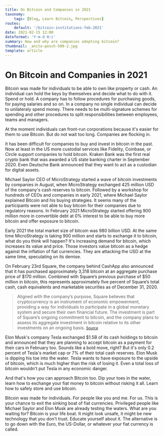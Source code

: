 ```yaml
---
title: On Bitcoin and Companies in 2021
taxonomy:
    tags: [Blog, Learn Bitcoin, Perspectives]
routes:
    default: '/bitcoin-institutions-feb-2021'
date: 2021-02-15 12:00
dateformat: 'Y-m-d H:i'
summary: How and why are companies adopting bitcoin?
thumbnail: _anita-posch-500-2.jpg
template: article
---
```



# On Bitcoin and Companies in 2021

Bitcoin was made for individuals to be able to own like property or cash. An individual can hold the keys by themselves and decide what to do with it. Spend or hold. A company has to follow procedures for purchasing goods, for paying salaries and so on. In a company no single individual can decide to unilateraly spend money. There needs to be multi-signature schemes for spending and other procedures to split responsibilities between employees, teams and managers. 

At the moment individuals can front-run corporations because it's easier for them to use Bitcoin. But do not wait too long. Companies are flocking in. 

It has been difficult for companies to buy and invest in bitcoin in the past. Now at least in the US more custodial services like Fidelity, Coinbase, or Circle support companies to hold bitcoin. Kraken Bank was the first real crypto bank that was awarded a US state banking charter in September 2020. Even Deutsche Bank announced that they want to act as a custodian for digital assets.

Michael Saylor CEO of MicroStrategy started a wave of bitcoin investments by companies in August, when MicroStrategy exchanged 425 million USD of the company's cash reserves to bitcoin. Followed by a workshop for hundreds of CEOs and companies in early 2021, where Michael Saylor explained Bitcoin and his buying strategies. It seems many of the participants were not able to buy bitcoin for their companies due to regulatory reasons. In February 2021 MicroStrategy started offering  900 million more in convertible debt at 0% interest to be able to buy more bitcoin and offer exposure to bitcoin. 

Early 2021 the total market size of bitcoin was 980 billion USD. At the same time MicroStrategy is taking 900 million and starts to exchange it to bitcoin, what do you think will happen? It's increasing demand for bitcoin, which increases its value and price. Those investors value bitcoin as a hedge against the inflation of fiat currencies. They are attacking the USD at the same time, speculating on its demise.

On February 23rd Square, the company behind CashApp also announced that it has purchased approximately 3,318 bitcoin at an aggregate purchase price of $170 million. Combined with Square’s previous purchase of $50 million in bitcoin, this represents approximately five percent of Square’s total cash, cash equivalents and marketable securities as of December 31, 2020.

> Aligned with the company’s purpose, Square believes that cryptocurrency is an instrument of economic empowerment, providing a way for individuals to participate in a global monetary system and secure their own financial future. The investment is part of Square’s ongoing commitment to bitcoin, and the company plans to assess its aggregate investment in bitcoin relative to its other investments on an ongoing basis.
 <small> [Source](https://www.businesswire.com/news/home/20210223006057/en/Square-Inc.-Announces-Fourth-Quarter-and-Full-Year-2020-Results) </small>

Elon Musk's company Tesla exchanged $1.5B of its cash holdings to bitcoin and announced that they are planning to accept bitcoin as a payment for their cars in February too. Sounds like a bold move, right? But it's only 0.2 percent of Tesla's market cap or 7% of their total cash reserves. Elon Musk is dipping his toe into the water. Tesla wants to have exposure to the upside of bitcoin, which is much higher than the risk of losing it. Even a total loss of bitcoin wouldn't put Tesla in any economic danger. 

And that's how you can approach Bitcoin too. Dip your toes in the water, learn how to exchange your fiat money to bitcoin without risking it all. Learn how to safely store and use bitcoin. 

Bitcoin was made for individuals. For people like you and me. For us. This is your chance to exit the sinking boat of fiat currencies. Privileged people like Michael Saylor and Elon Musk are already testing the waters. What are you waiting for? Bitcoin is your life boat. It might look unsafe, it might be new technology that you don't trust. Educate yourself about it. The alternative is to go down with the Euro, the US-Dollar, or whatever your fiat currency is called. 
